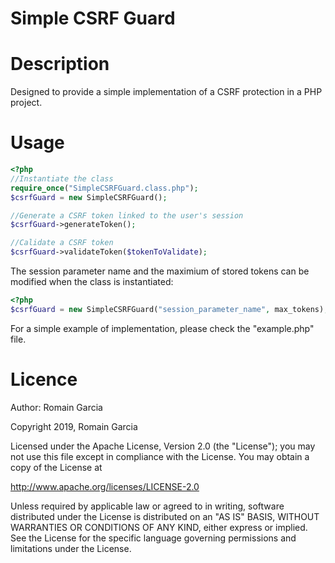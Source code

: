 Simple CSRF Guard
=================

# Description

Designed to provide a simple implementation of a CSRF protection in a PHP project.

# Usage

```php
<?php
//Instantiate the class
require_once("SimpleCSRFGuard.class.php");
$csrfGuard = new SimpleCSRFGuard();

//Generate a CSRF token linked to the user's session
$csrfGuard->generateToken();

//Calidate a CSRF token
$csrfGuard->validateToken($tokenToValidate);
```

The session parameter name and the maximium of stored tokens can be modified when the class is instantiated:

```php
<?php
$csrfGuard = new SimpleCSRFGuard("session_parameter_name", max_tokens);
```

For a simple example of implementation, please check the "example.php" file.

# Licence

Author:	Romain Garcia

Copyright 2019, Romain Garcia

Licensed under the Apache License, Version 2.0 (the "License");
you may not use this file except in compliance with the License.
You may obtain a copy of the License at

http://www.apache.org/licenses/LICENSE-2.0

Unless required by applicable law or agreed to in writing, software
distributed under the License is distributed on an "AS IS" BASIS,
WITHOUT WARRANTIES OR CONDITIONS OF ANY KIND, either express or implied.
See the License for the specific language governing permissions and
limitations under the License.
